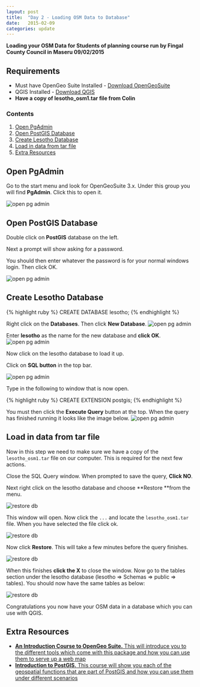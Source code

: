 ```yaml
---
layout: post
title:  "Day 2 - Loading OSM Data to Database"
date:   2015-02-09
categories: update
---
```

**Loading your OSM Data for Students of planning course run by Fingal County Council in Maseru 09/02/2015**

## Requirements
- Must have OpenGeo Suite Installed - [Download OpenGeoSuite][open_geo]
- QGIS Installed - [Download QGIS][qgis]
- **Have a copy of lesotho_osm1.tar file from Colin**

### **Contents**

1. [Open PgAdmin](#open-pgadmin)
2. [Open PostGIS Database](#open-postgis-database)
3. [Create Lesotho Database](#create-lesotho-database)
4. [Load in data from tar file](#load-in-data-from-tar-file)
5. [Extra Resources](#extra-resources)


## Open PgAdmin
Go to the start menu and look for OpenGeoSuite 3.x. Under this group you will find **PgAdmin**. Click this to open it.

![open pg admin]({{site.baseurl}}/img/day2/pgadmin.png)

## Open PostGIS Database
Double click on **PostGIS** database on the left. 

Next a prompt will show asking for a password.

You should then enter whatever the password is for your normal windows login. Then click OK.

![open pg admin]({{site.baseurl}}/img/day2/login.png)

## Create Lesotho Database
{% highlight ruby %}
CREATE DATABASE lesotho;
{% endhighlight %}

Right click on the **Databases**. Then click **New Database**.
![open pg admin]({{site.baseurl}}/img/day2/newdb.png)

Enter **lesotho** as the name for the new database and **click OK**.
![open pg admin]({{site.baseurl}}/img/day2/newdb1.png)

Now click on the lesotho database to load it up.

Click on **SQL button** in the top bar.

![open pg admin]({{site.baseurl}}/img/day2/sqlq1.png)

Type in the following to window that is now open.

{% highlight ruby %}
CREATE EXTENSION postgis;
{% endhighlight %}

You must then click the **Execute Query** button at the top. When the query has finished running it looks like the image below.
![open pg admin]({{site.baseurl}}/img/day2/exc.png)

## Load in data from tar file
Now in this step we need to make sure we have a copy of the ```lesotho_osm1.tar``` file on our computer. This is required for the next few actions.

Close the SQL Query window. When prompted to save the query, **Click NO**.

Next right click on the lesotho database and choose **Restore **from the menu.

![restore db]({{site.baseurl}}/img/day2/restore.png)

This window will open. Now click the ```...``` and locate the ```lesotho_osm1.tar``` file. When you have selected the file click ok.

![restore db]({{site.baseurl}}/img/day2/restore1.png)

Now click **Restore**. This will take a few minutes before the query finishes.

![restore db]({{site.baseurl}}/img/day2/restore2.png)

When this finishes **click the X** to close the window. Now go to the tables section under the lesotho database (lesotho => Schemas => public => tables). You should now have the same tables as below:

![restore db]({{site.baseurl}}/img/day2/restore3.png)

Congratulations you now have your OSM data in a database which you can use with QGIS.

## Extra Resources
- [**An Introduction Course to OpenGeo Suite.** This will introduce you to the different tools which come with this package and how you can use them to serve up a web map][intro_opengeo]
- [**Introduction to PostGIS.** This course will show you each of the geospatial functions that are part of PostGIS and how you can use them under different scenarios][intro_postgis]






[open_geo]:        http://boundlessgeo.com/solutions/opengeo-suite/download/
[qgis]:	           http://www2.qgis.org/en/site/
[qgis_tuts]:       http://www.qgistutorials.com
[intro_opengeo]:   http://workshops.boundlessgeo.com/suiteintro/
[intro_postgis]:   http://workshops.boundlessgeo.com/postgis-intro/

[open_geo]:        http://boundlessgeo.com/solutions/opengeo-suite/download/
[qgis]:	           http://www2.qgis.org/en/site/
[qgis_tuts]:       http://www.qgistutorials.com
[intro_opengeo]:   http://workshops.boundlessgeo.com/suiteintro/
[intro_postgis]:   http://workshops.boundlessgeo.com/postgis-intro/